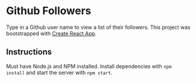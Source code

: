 # Github Followers
Type in a Github user name to view a list of their followers.
This project was bootstrapped with [Create React App](https://github.com/facebookincubator/create-react-app).

## Instructions
Must have Node.js and NPM installed.
Install dependencies with `npm install` and start the server with `npm start`.